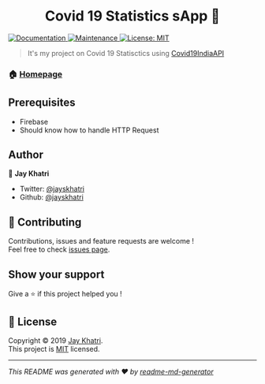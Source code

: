<h1 align="center">Covid 19  Statistics sApp 👋</h1>
<p>
  <a href="https://github.com/jayskhatri/covid19-app#readme">
    <img alt="Documentation" src="https://img.shields.io/badge/documentation-yes-brightgreen.svg" target="_blank" />
  </a>
  <a href="https://github.com/jayskhatri/readme-md-generator/graphs/commit-activity">
    <img alt="Maintenance" src="https://img.shields.io/badge/Maintained%3F-yes-green.svg" target="_blank" />
  </a>
  <a href="https://github.com/jayskhatri/covid19-app/blob/master/LICENSE">
    <img alt="License: MIT" src="https://img.shields.io/badge/License-MIT-yellow.svg" target="_blank" />
  </a>
</p>

> It&#39;s my project on Covid 19 Statisctics using [Covid19IndiaAPI](https://github.com/covid19india/api)

### 🏠 [Homepage](https://github.com/jayskhatri/covid19-app)

## Prerequisites

- Firebase
- Should know how to handle HTTP Request

## Author

👤 **Jay Khatri**

* Twitter: [@jayskhatri](https://twitter.com/jayskhatri)
* Github: [@jayskhatri](https://github.com/jayskhatri)


## 🤝 Contributing

Contributions, issues and feature requests are welcome !<br />Feel free to check [issues page](https://github.com/jayskhatri/covid19-app/issues).

## Show your support

Give a ⭐️ if this project helped you !

## 📝 License

Copyright © 2019 [Jay Khatri](https://github.com/jayskhatri).<br />
This project is [MIT](https://github.com/jayskhatri/covid19-app/blob/master/LICENSE) licensed.

***
_This README was generated with ❤️ by [readme-md-generator](https://github.com/jayskhatri/readme-md-generator)_
